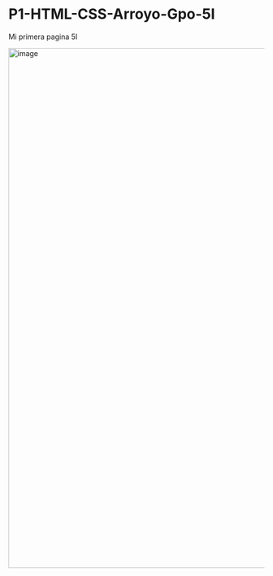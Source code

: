 # P1-HTML-CSS-Arroyo-Gpo-5I
Mi primera pagina 5I


<img width="1920" height="1024" alt="image" src="https://github.com/user-attachments/assets/252acefc-42ca-4aaf-99bc-4db3c4099295" />

